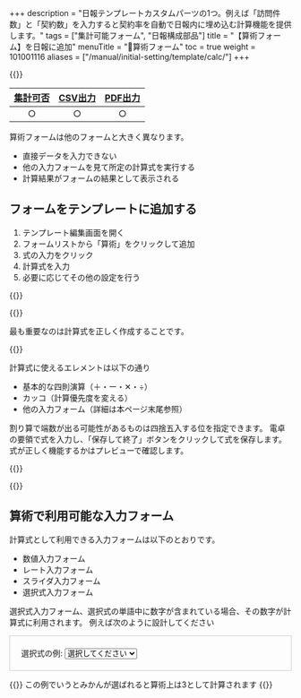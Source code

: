 +++
description = "日報テンプレートカスタムパーツの1つ。例えば「訪問件数」と「契約数」を入力すると契約率を自動で日報内に埋め込む計算機能を提供します。"
tags = ["集計可能フォーム", "日報構成部品"]
title = "【算術フォーム】を日報に追加"
menuTitle = "🧩算術フォーム"
toc = true
weight = 101001116
aliases = ["/manual/initial-setting/template/calc/"]
+++


{{<icatch filename="calc-icatch" msg="自動で計算 四則演算OK" title="算術入力フォーム" fontsize="30px" alice="here" >}}

|[集計可否](/docs/manual/analytics/)|[CSV出力](/docs/manual/analytics/csv/)|[PDF出力](/docs/manual/read-report/pdf/)|
|:---:|:---:|:---:|
|○|○|○|

算術フォームは他のフォームと大きく異なります。

- 直接データを入力できない
- 他の入力フォームを見て所定の計算式を実行する
- 計算結果がフォームの結果として表示される

## フォームをテンプレートに追加する


1. テンプレート編集画面を開く
1. フォームリストから「算術」をクリックして追加
1. 式の入力をクリック
1. 計算式を入力
1. 必要に応じてその他の設定を行う


{{<appscreen filename="template-edit-calc" title="算術フォームをテンプレートに追加"  >}}

{{<nextArrow>}}

最も重要なのは計算式を正しく作成することです。

{{<appscreen filename="make-fomula" title="数式を入力して計算を自動化できます。式には基本的な四則演算の他、カッコも利用可能"  >}}

計算式に使えるエレメントは以下の通り

- 基本的な四則演算（＋・ー・✕・÷）
- カッコ（計算優先度を変える）
- 他の入力フォーム（詳細は本ページ末尾参照）

割り算で端数が出る可能性があるものは四捨五入する位を指定できます。
電卓の要領で式を入力し、「保存して終了」ボタンをクリックして式を保存します。
式が正しく機能するかはプレビューで確認します。

{{<nextArrow>}}

{{<appscreen filename="calc-preview" title="算術フォームを使った報告書の作成例"  >}}


## 算術で利用可能な入力フォーム

計算式として利用できる入力フォームは以下のとおりです。

- 数値入力フォーム
- レート入力フォーム
- スライダ入力フォーム
- 選択式入力フォーム

選択式入力フォーム、選択式の単語中に数字が含まれている場合、その数字が計算式に利用されます。
例えば次のように設計してください


<div class="container mt-4" style="padding:20px;border:1px solid #ccc">
  <label for="platformSelect" class="form-label">選択式の例:</label>
  <select class="form-select" id="platformSelect" name="platformSelect">
    <option value="">選択してください</option>
    <option value="windows">1.りんご</option>
    <option value="mac">2.ばなな</option>
    <option value="ios">3.みかん</option>
    <option value="android">4.メロン</option>
  </select>
</div>

{{<alice pos="right" icon="ok">}}
この例でいうとみかんが選ばれると算術上は3として計算されます
{{</alice>}}
